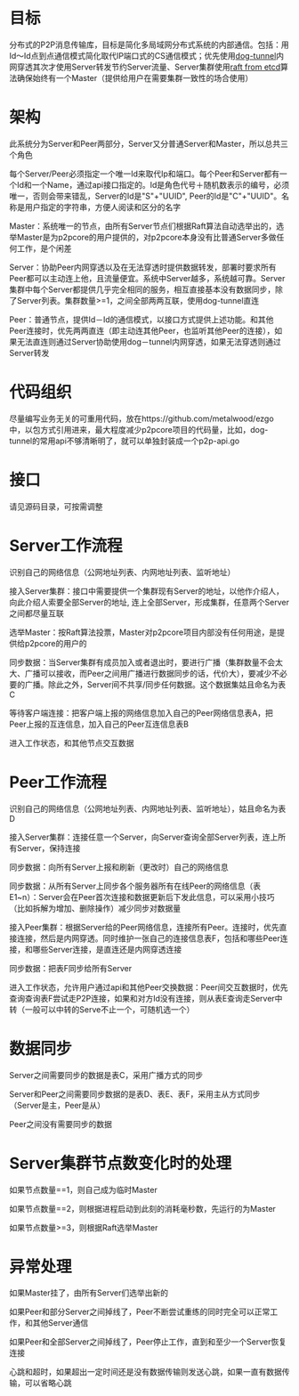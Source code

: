 # 目标

分布式的P2P消息传输库，目标是简化多局域网分布式系统的内部通信。包括：用Id～Id点到点通信模式简化取代IP端口式的CS通信模式；优先使用[dog-tunnel](https://github.com/vzex/dog-tunnel)内网穿透其次才使用Server转发节约Server流量、Server集群使用[raft from etcd](https://github.com/coreos/etcd/tree/master/raft)算法确保始终有一个Master（提供给用户在需要集群一致性的场合使用）

#  架构

此系统分为Server和Peer两部分，Server又分普通Server和Master，所以总共三个角色

每个Server/Peer必须指定一个唯一Id来取代Ip和端口。每个Peer和Server都有一个Id和一个Name，通过api接口指定的。Id是角色代号＋随机数表示的编号，必须唯一，否则会带来错乱，Server的Id是"S"+"UUID", Peer的Id是"C"+"UUID"。名称是用户指定的字符串，方便人阅读和区分的名字

Master：系统唯一的节点，由所有Server节点们根据Raft算法自动选举出的，选举Master是为p2pcore的用户提供的，对p2pcore本身没有比普通Server多做任何工作，是个闲差

Server：协助Peer内网穿透以及在无法穿透时提供数据转发，部署时要求所有Peer都可以主动连上他，且流量便宜。系统中Server越多，系统越可靠。Server集群中每个Server都提供几乎完全相同的服务，相互直接基本没有数据同步，除了Server列表。集群数量>=1，之间全部两两互联，使用dog-tunnel直连

Peer：普通节点，提供Id－Id的通信模式，以接口方式提供上述功能。和其他Peer连接时，优先两两直连（即主动连其他Peer，也监听其他Peer的连接），如果无法直连则通过Server协助使用dog－tunnel内网穿透，如果无法穿透则通过Server转发

# 代码组织

尽量编写业务无关的可重用代码，放在https://github.com/metalwood/ezgo 中，以包方式引用进来，最大程度减少p2pcore项目的代码量，比如，dog-tunnel的常用api不够清晰明了，就可以单独封装成一个p2p-api.go

# 接口

请见源码目录，可按需调整

# Server工作流程

识别自己的网络信息（公网地址列表、内网地址列表、监听地址）

接入Server集群：接口中需要提供一个集群现有Server的地址，以他作介绍人，向此介绍人索要全部Server的地址, 连上全部Server，形成集群，任意两个Server之间都尽量互联

选举Master：按Raft算法投票，Master对p2pcore项目内部没有任何用途，是提供给p2pcore的用户的

同步数据：当Server集群有成员加入或者退出时，要进行广播（集群数量不会太大、广播可以接收，而Peer之间用广播进行数据同步的话，代价大），要减少不必要的广播。除此之外，Server间不共享/同步任何数据。这个数据集姑且命名为表C

等待客户端连接：把客户端上报的网络信息加入自己的Peer网络信息表A，把Peer上报的互连信息，加入自己的Peer互连信息表B

进入工作状态，和其他节点交互数据


# Peer工作流程

识别自己的网络信息（公网地址列表、内网地址列表、监听地址），姑且命名为表D

接入Server集群：连接任意一个Server，向Server查询全部Server列表，连上所有Server，保持连接

同步数据：向所有Server上报和刷新（更改时）自己的网络信息

同步数据：从所有Server上同步各个服务器所有在线Peer的网络信息（表E1~n）：Server会在Peer首次连接和数据更新后下发此信息，可以采用小技巧（比如拆解为增加、删除操作）减少同步对数据量

接入Peer集群：根据Server给的Peer网络信息，连接所有Peer。连接时，优先直接连接，然后是内网穿透。同时维护一张自己的连接信息表F，包括和哪些Peer连接，和哪些Server连接，是直连还是内网穿透连接

同步数据：把表F同步给所有Server

进入工作状态，允许用户通过api和其他Peer交换数据：Peer间交互数据时，优先查询查询表F尝试走P2P连接，如果和对方Id没有连接，则从表E查询走Server中转（一般可以中转的Serve不止一个，可随机选一个）



# 数据同步

Server之间需要同步的数据是表C，采用广播方式的同步

Server和Peer之间需要同步数据的是表D、表E、表F，采用主从方式同步（Server是主，Peer是从）

Peer之间没有需要同步的数据


# Server集群节点数变化时的处理

如果节点数量==1，则自己成为临时Master

如果节点数量==2，则根据进程启动到此刻的消耗毫秒数，先运行的为Master

如果节点数量>=3，则根据Raft选举Master


# 异常处理

如果Master挂了，由所有Server们选举出新的

如果Peer和部分Server之间掉线了，Peer不断尝试重练的同时完全可以正常工作，和其他Server通信

如果Peer和全部Server之间掉线了，Peer停止工作，直到和至少一个Server恢复连接

心跳和超时，如果超出一定时间还是没有数据传输则发送心跳，如果一直有数据传输，可以省略心跳